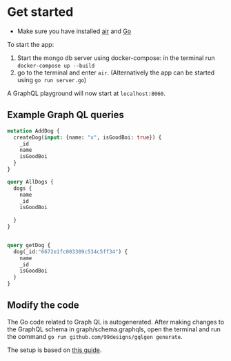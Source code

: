 # Get started
* Make sure you have installed [air](https://github.com/air-verse/air) and [Go](https://go.dev/)

To start the app:
1. Start the mongo db server using docker-compose: in the terminal run `docker-compose up --build` 
2. go to the terminal and enter `air`. 
(Alternatively the app can be started using `go run server.go`) 


A GraphQL playground will now start at `localhost:8060`.



## Example Graph QL queries 
```GraphQL
mutation AddDog {
  createDog(input: {name: "x", isGoodBoi: true}) {
    _id
    name
    isGoodBoi
  }
}

query AllDogs {
  dogs {
    name
    _id
    isGoodBoi
    
  }
}


query getDog {
  dog(_id:"6672e1fc003309c534c5ff34") {
    name
    _id
    isGoodBoi
  }
}
```


## Modify the code

The Go code related to Graph QL is autogenerated. After making changes to the GraphQL schema in graph/schema.graphqls, open the terminal and run the command `go run github.com/99designs/gqlgen generate`.

The setup is based on [this guide](https://www.howtographql.com/graphql-go/1-getting-started/).
